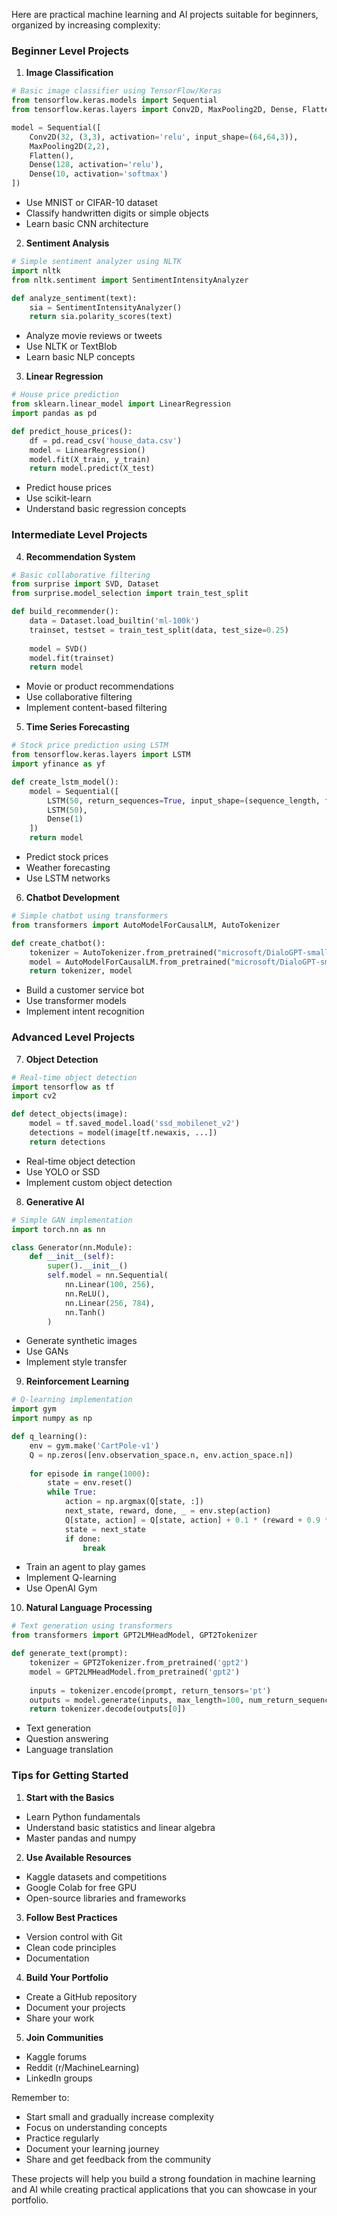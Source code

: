 
Here are practical machine learning and AI projects suitable for beginners, organized by increasing complexity:

### Beginner Level Projects

1. **Image Classification**
```python
# Basic image classifier using TensorFlow/Keras
from tensorflow.keras.models import Sequential
from tensorflow.keras.layers import Conv2D, MaxPooling2D, Dense, Flatten

model = Sequential([
    Conv2D(32, (3,3), activation='relu', input_shape=(64,64,3)),
    MaxPooling2D(2,2),
    Flatten(),
    Dense(128, activation='relu'),
    Dense(10, activation='softmax')
])
```
- Use MNIST or CIFAR-10 dataset
- Classify handwritten digits or simple objects
- Learn basic CNN architecture

2. **Sentiment Analysis**
```python
# Simple sentiment analyzer using NLTK
import nltk
from nltk.sentiment import SentimentIntensityAnalyzer

def analyze_sentiment(text):
    sia = SentimentIntensityAnalyzer()
    return sia.polarity_scores(text)
```
- Analyze movie reviews or tweets
- Use NLTK or TextBlob
- Learn basic NLP concepts

3. **Linear Regression**
```python
# House price prediction
from sklearn.linear_model import LinearRegression
import pandas as pd

def predict_house_prices():
    df = pd.read_csv('house_data.csv')
    model = LinearRegression()
    model.fit(X_train, y_train)
    return model.predict(X_test)
```
- Predict house prices
- Use scikit-learn
- Understand basic regression concepts

### Intermediate Level Projects

4. **Recommendation System**
```python
# Basic collaborative filtering
from surprise import SVD, Dataset
from surprise.model_selection import train_test_split

def build_recommender():
    data = Dataset.load_builtin('ml-100k')
    trainset, testset = train_test_split(data, test_size=0.25)
    
    model = SVD()
    model.fit(trainset)
    return model
```
- Movie or product recommendations
- Use collaborative filtering
- Implement content-based filtering

5. **Time Series Forecasting**
```python
# Stock price prediction using LSTM
from tensorflow.keras.layers import LSTM
import yfinance as yf

def create_lstm_model():
    model = Sequential([
        LSTM(50, return_sequences=True, input_shape=(sequence_length, features)),
        LSTM(50),
        Dense(1)
    ])
    return model
```
- Predict stock prices
- Weather forecasting
- Use LSTM networks

6. **Chatbot Development**
```python
# Simple chatbot using transformers
from transformers import AutoModelForCausalLM, AutoTokenizer

def create_chatbot():
    tokenizer = AutoTokenizer.from_pretrained("microsoft/DialoGPT-small")
    model = AutoModelForCausalLM.from_pretrained("microsoft/DialoGPT-small")
    return tokenizer, model
```
- Build a customer service bot
- Use transformer models
- Implement intent recognition

### Advanced Level Projects

7. **Object Detection**
```python
# Real-time object detection
import tensorflow as tf
import cv2

def detect_objects(image):
    model = tf.saved_model.load('ssd_mobilenet_v2')
    detections = model(image[tf.newaxis, ...])
    return detections
```
- Real-time object detection
- Use YOLO or SSD
- Implement custom object detection

8. **Generative AI**
```python
# Simple GAN implementation
import torch.nn as nn

class Generator(nn.Module):
    def __init__(self):
        super().__init__()
        self.model = nn.Sequential(
            nn.Linear(100, 256),
            nn.ReLU(),
            nn.Linear(256, 784),
            nn.Tanh()
        )
```
- Generate synthetic images
- Use GANs
- Implement style transfer

9. **Reinforcement Learning**
```python
# Q-learning implementation
import gym
import numpy as np

def q_learning():
    env = gym.make('CartPole-v1')
    Q = np.zeros([env.observation_space.n, env.action_space.n])
    
    for episode in range(1000):
        state = env.reset()
        while True:
            action = np.argmax(Q[state, :])
            next_state, reward, done, _ = env.step(action)
            Q[state, action] = Q[state, action] + 0.1 * (reward + 0.9 * np.max(Q[next_state, :]) - Q[state, action])
            state = next_state
            if done:
                break
```
- Train an agent to play games
- Implement Q-learning
- Use OpenAI Gym

10. **Natural Language Processing**
```python
# Text generation using transformers
from transformers import GPT2LMHeadModel, GPT2Tokenizer

def generate_text(prompt):
    tokenizer = GPT2Tokenizer.from_pretrained('gpt2')
    model = GPT2LMHeadModel.from_pretrained('gpt2')
    
    inputs = tokenizer.encode(prompt, return_tensors='pt')
    outputs = model.generate(inputs, max_length=100, num_return_sequences=1)
    return tokenizer.decode(outputs[0])
```
- Text generation
- Question answering
- Language translation

### Tips for Getting Started

1. **Start with the Basics**
- Learn Python fundamentals
- Understand basic statistics and linear algebra
- Master pandas and numpy

2. **Use Available Resources**
- Kaggle datasets and competitions
- Google Colab for free GPU
- Open-source libraries and frameworks

3. **Follow Best Practices**
- Version control with Git
- Clean code principles
- Documentation

4. **Build Your Portfolio**
- Create a GitHub repository
- Document your projects
- Share your work

5. **Join Communities**
- Kaggle forums
- Reddit (r/MachineLearning)
- LinkedIn groups

Remember to:
- Start small and gradually increase complexity
- Focus on understanding concepts
- Practice regularly
- Document your learning journey
- Share and get feedback from the community

These projects will help you build a strong foundation in machine learning and AI while creating practical applications that you can showcase in your portfolio.
